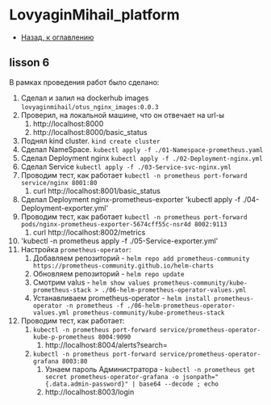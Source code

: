 # LovyaginMihail_platform

- [Назад, к оглавлению](../README.md)

## lisson 6
В рамках проведения работ было сделано: 
1. Сделал и залил на dockerhub images `lovyaginmihail/otus_nginx_images:0.0.3`
2. Проверил, на локальной машине, что он отвечает на url-ы
    1. http://localhost:8000
    2. http://localhost:8000/basic_status
3. Поднял kind cluster. `kind create cluster`
4. Сделал NameSpace. `kubectl apply -f ./01-Namespace-prometheus.yaml`
5. Сделал Deployment nginx `kubectl apply -f ./02-Deployment-nginx.yml`
6. Сделал Service `kubectl apply -f ./03-Service-svc-nginx.yml`
7. Проводим тест, как работает `kubectl -n prometheus port-forward service/nginx 8001:80`
    1. curl http://localhost:8001/basic_status
8. Сделал Deployment nginx-prometheus-exporter 'kubectl apply -f ./04-Deployment-exporter.yml'
9. Проводим тест, как работает `kubectl -n prometheus port-forward pods/nginx-prometheus-exporter-5674cff55c-nsr4d 8002:9113`
    1. curl http://localhost:8002/metrics
10. 'kubectl -n prometheus apply -f ./05-Service-exporter.yml'
11. Настройка `prometheus-operator`:
    1. Добавляем репозиторий - `helm repo add prometheus-community https://prometheus-community.github.io/helm-charts`
    2. Обновляем репозиторий - `helm repo update`
    3. Смотрим valus - `helm show values prometheus-community/kube-prometheus-stack > ./06-helm-prometheus-operator-values.yml`
    4. Устанавливаем prometheus-operator - `helm install prometheus-operator -n prometheus -f ./06-helm-prometheus-operator-values.yml prometheus-community/kube-prometheus-stack`
12. Проводим тест, как работает:
    1. `kubectl -n prometheus port-forward service/prometheus-operator-kube-p-prometheus 8004:9090` 
        1. http://localhost:8004/alerts?search=
    2. `kubectl -n prometheus port-forward service/prometheus-operator-grafana 8003:80`
        1. Узнаем пароль Администратора - `kubectl -n prometheus get secret prometheus-operator-grafana -o jsonpath="{.data.admin-password}" | base64 --decode ; echo`
        2. http://localhost:8003/login
